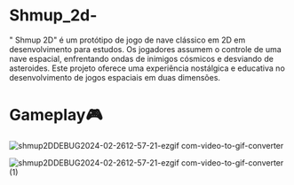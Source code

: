 # Shmup_2d-
 
" Shmup 2D" é um protótipo de jogo de nave clássico em 2D em desenvolvimento para estudos. Os jogadores assumem o controle de uma nave espacial, enfrentando ondas de inimigos cósmicos e desviando de asteroides. Este projeto oferece uma experiência nostálgica e educativa no desenvolvimento de jogos espaciais em duas dimensões.

# Gameplay🎮

![shmup2DDEBUG2024-02-2612-57-21-ezgif com-video-to-gif-converter](https://github.com/Sam1536/Shmup_2d-/assets/89424721/275f04cf-3cba-4d67-a33a-e76f2a7629fe)


![shmup2DDEBUG2024-02-2612-57-21-ezgif com-video-to-gif-converter (1)](https://github.com/Sam1536/Shmup_2d-/assets/89424721/9c43aec3-6d9c-45cd-a75b-91663e764b2e)
